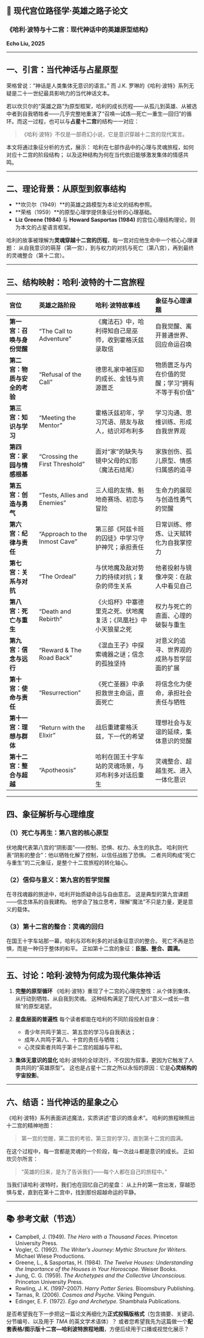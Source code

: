 ## 🌌 现代宫位路径学·英雄之路子论文

### 《哈利·波特与十二宫：现代神话中的英雄原型结构》

**Echo Liu, 2025**

---

## 一、引言：当代神话与占星原型

荣格曾说：“神话是人类集体无意识的语言。”
而 J.K. 罗琳的《哈利·波特》系列无疑是二十一世纪最具影响力的当代神话文本。

若以坎贝尔的“英雄之路”为原型框架，哈利的成长历程——从孤儿到英雄、从被选中者到自我牺牲者——几乎完整地重演了“召唤—试炼—死亡—重生—回归”的循环。而这一过程，也可以与**占星十二宫**的结构一一对应：

> 《哈利·波特》不仅是一部奇幻小说，它是意识穿越十二宫的现代寓言。

本文将通过象征分析的方式，展示：
哈利在七部作品中的心理与灵魂旅程，如何对应十二宫的阶段结构；
以及这种结构为何在当代依旧能够激发集体的情感共鸣。

---

## 二、理论背景：从原型到叙事结构

* **坎贝尔（1949）**的英雄之路模型为本论文的结构参照。
* **荣格（1959）**的原型心理学提供象征分析的心理基础。
* **Liz Greene (1984)** 与 **Howard Sasportas (1984)** 的宫位心理结构理论，则为本文的占星语言框架。

哈利的故事被理解为**灵魂穿越十二宫的历程**，每一宫对应他生命中一个核心心理课题：
从自我意识的萌芽（第一宫），到与权力的对抗与死亡（第八宫），再到最终的灵魂整合（第十二宫）。

---

## 三、结构映射：哈利·波特的十二宫旅程

| 宫位               | 英雄之路阶段                         | 哈利·波特故事线                        | 象征与心理课题                   |
| :--------------- | :----------------------------- | :------------------------------ | :------------------------ |
| **第一宫：召唤与身份觉醒**  | “The Call to Adventure”        | 《魔法石》中，哈利得知自己是巫师，收到霍格沃兹录取信      | 自我觉醒、离开普通世界、回应命运召唤        |
| **第二宫：物质与安全的考验** | “Refusal of the Call”          | 德思礼家中被压抑的成长、金钱与资源匮乏             | 物质匮乏与内在价值的觉醒；学习“拥有不等于有价值” |
| **第三宫：知识与学习**    | “Meeting the Mentor”           | 霍格沃兹初年，学习咒语、朋友与敌人，结识邓布利多        | 学习沟通、思维训练、形成自我世界观         |
| **第四宫：家园与情感根基**  | “Crossing the First Threshold” | 面对“家”的缺失与镜中父母的幻影（魔法石结尾）         | 家族创伤、孤儿原型、情感归属感的追寻        |
| **第五宫：创造与勇气**    | “Tests, Allies and Enemies”    | 三人组的友情、魁地奇赛场、初恋与冒险              | 生命力的展现与创造性勇气的觉醒           |
| **第六宫：纪律与责任**    | “Approach to the Inmost Cave”  | 第三部《阿兹卡班的囚徒》中学习守护神咒；承担责任        | 日常训练、修炼、让天赋转化为自我掌控力       |
| **第七宫：关系与对抗**    | “The Ordeal”                   | 与伏地魔及敌对势力的持续对抗；复杂的师生关系          | 他者投射与镜像冲突：在敌人中看见自己        |
| **第八宫：死亡与重生**    | “Death and Rebirth”            | 《火焰杯》中塞德里克之死、伏地魔复活；《凤凰社》中小天狼星之死 | 权力与死亡的直面、心理的破裂与重生         |
| **第九宫：信念与远行**    | “Reward & The Road Back”       | 《混血王子》中探索魂器之谜；信念的孤独坚持           | 对意义的追寻、世界观的成熟与哲学层面的扩展     |
| **第十宫：使命与责任**    | “Resurrection”                 | 《死亡圣器》中承担救世主命运，直面死亡             | 将信念化为使命，承担社会责任与牺牲         |
| **第十一宫：理想与群体**   | “Return with the Elixir”       | 战后重建霍格沃兹，下一代的希望                 | 理想社会与友谊的延续，集体意识的觉醒        |
| **第十二宫：整合与超越**   | “Apotheosis”                   | 哈利在国王十字车站的灵魂场景，与邓布利多对话后重生       | 灵魂整合、超越生死、进入一体化意识         |

---

## 四、象征解析与心理维度

### （1）死亡与再生：第八宫的核心原型

伏地魔代表第八宫的“阴影面”——控制、恐惧、权力、永生的执念。
哈利则代表“阴影的整合”：他以牺牲化解了控制，以信任战胜了恐惧。
二者共同构成“死亡与重生”的二元象征，是整个十二宫旅程的转化轴心。

### （2）信仰与意义：第九宫的哲学觉醒

在寻找魂器的旅途中，哈利开始质疑命运与自由意志。
这是典型的第九宫课题——信念体系的自我建构。
他学会了独立思考，理解“魔法”不只是力量，更是意义的载体。

### （3）第十二宫的整合：灵魂的回归

在国王十字车站那一幕，哈利与邓布利多的对话象征意识的整合。
死亡不再是恐惧，而是一种归于整体的和平。
正如第十二宫的象征：**臣服、整合、圆满。**

---

## 五、讨论：哈利·波特为何成为现代集体神话

1. **完整的原型循环**
   《哈利·波特》重现了十二宫的心理完整性：从个体到集体、从行动到牺牲、从自我到灵魂。
   这种结构满足了现代人对“意义—成长—救赎”的原型渴望。

2. **星盘层面的普遍性**
   每个读者都能在哈利的不同阶段投射自身：

   * 青少年共鸣于第三、第五宫的学习与自我表达；
   * 成年人共鸣于第八、十宫的责任与牺牲；
   * 心灵探索者共鸣于第十二宫的超越与平和。

3. **集体无意识的显化**
   哈利·波特的全球流行，不仅因为叙事，更因为它触发了人类共同的“英雄原型”。
   这也是占星十二宫之所以永恒的原因：它是**心灵结构的宇宙投影**。

---

## 六、结语：当代神话的星象之心

《哈利·波特》系列表面讲述魔法，实质讲述“意识的炼金术”。
哈利的旅程映照出十二宫的精神地图：

> 第一宫的觉醒，第二宫的考验，第三宫的学习，直到第十二宫的圆满。

在这个过程中，每一宫都是灵魂的一个阶段，每一次战斗都是意识的成长。
正如坎贝尔所言：

> “英雄的归来，是为了告诉我们——每个人都在自己的旅程中。”

当我们读哈利·波特时，我们也在回忆自己的星盘：
从上升的第一宫出发，穿越恐惧与爱，直到在第十二宫中，找到那份超越命运的平静。

---

## 📚 参考文献（节选）

* Campbell, J. (1949). *The Hero with a Thousand Faces.* Princeton University Press.
* Vogler, C. (1992). *The Writer’s Journey: Mythic Structure for Writers.* Michael Wiese Productions.
* Greene, L., & Sasportas, H. (1984). *The Twelve Houses: Understanding the Importance of the Houses in Your Horoscope.* Weiser Books.
* Jung, C. G. (1959). *The Archetypes and the Collective Unconscious.* Princeton University Press.
* Rowling, J. K. (1997–2007). *Harry Potter Series.* Bloomsbury Publishing.
* Tarnas, R. (2006). *Cosmos and Psyche.* Viking Penguin.
* Edinger, E. F. (1972). *Ego and Archetype.* Shambhala Publications.

是否希望我在下一步把这一篇论文再细化为**正式投稿版格式**（包含摘要、关键词、分节编号、以及用于 *TMA* 的英文学术语体）？
或者您希望我先为这篇做一个**配套表格/图示版十二宫—哈利波特旅程地图**，方便后续用于口播或视觉化展示？
